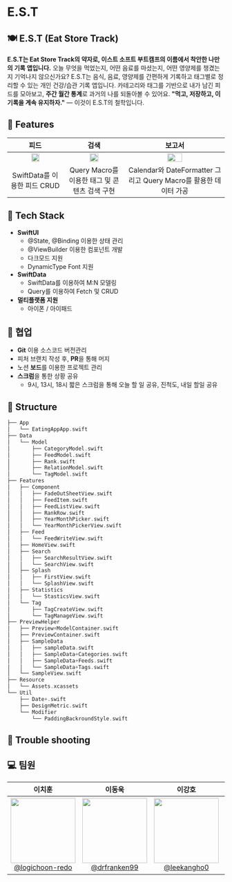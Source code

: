 # E.S.T

## 🍽️ E.S.T (Eat Store Track)

**E.S.T는 Eat Store Track의 약자로, 이스트 소프트 부트캠프의 이름에서 착안한 나만의 기록 앱입니다.**
 오늘 무엇을 먹었는지, 어떤 음료를 마셨는지, 어떤 영양제를 챙겼는지 기억나지 않으신가요?
 E.S.T는 음식, 음료, 영양제를 간편하게 기록하고 태그별로 정리할 수 있는 개인 건강/습관 기록 앱입니다.
 카테고리와 태그를 기반으로 내가 남긴 피드를 모아보고, **주간 월간 통계**로 과거의 나를 되돌아볼 수 있어요.
 **"먹고, 저장하고, 이 기록을 계속 유지하자."** — 이것이 E.S.T의 철학입니다.

## 📱 Features

|                             피드                             |                             검색                             |                            보고서                            |
| :----------------------------------------------------------: | :----------------------------------------------------------: | :----------------------------------------------------------: |
| <img src="https://media.discordapp.net/attachments/1356527487231983637/1372595486074339440/IMG_5975.PNG?ex=682758a9&is=68260729&hm=fac3fd5c642ebf7beb87e43a1b3ce599850e7223d55ae6f9dce36cd7f57cbbe0&=&format=webp&quality=lossless&width=424&height=918" width = 40%> | <img src="https://media.discordapp.net/attachments/1356527487231983637/1372600186341429349/IMG_7A9D9E5EF2B4-1.jpeg?ex=68275d0a&is=68260b8a&hm=904ecd55f1e7f84e777a87774d03bcb84dadb05fc6c1e4e65bf8c2d04d87edb4&=&format=webp&width=376&height=814" width=40%> | <img src="https://media.discordapp.net/attachments/1356527487231983637/1372600186764918895/IMG_27251FB948AE-1.jpeg?ex=68275d0a&is=68260b8a&hm=6e08aea0eac6cd3aa7efad04393dc210f78e848219f4c9f046685621714a1869&=&format=webp&width=376&height=814" width=40%> |
|                 SwiftData를 이용한 피드 CRUD                 |        Query Macro를 이용한 태그 및 콘텐츠 검색 구현         | Calendar와 DateFormatter 그리고 Query Macro를 활용한 데이터 가공 |

##  🧱 Tech Stack

- **SwiftUI**
  - @State, @Binding 이용한 상태 관리
  - @ViewBuilder 이용한 컴포넌트 개발
  - 다크모드 지원
  - DynamicType Font 지원
- **SwiftData**
  - SwiftData를 이용하여 M:N 모델링
  - Query를 이용하여 Fetch 및 CRUD
- **멀티플랫폼 지원**
  - 아이폰 / 아이패드 

## 🤝 **협업**

- **Git** 이용 소스코드 버전관리
- 피처 브랜치 작성 후, **PR**을 통해 머지
- 노션 **보드**를 이용한 프로젝트 관리
- **스크럼**을 통한 상황 공유
  - 9시, 13시, 18시 짧은 스크럼을 통해 오늘 할 일 공유, 진척도, 내일 할일 공유


## 📂 Structure

```swift
├── App
│   └── EatingAppApp.swift
├── Data
│   └── Model
│       ├── CategoryModel.swift
│       ├── FeedModel.swift
│       ├── Rank.swift
│       ├── RelationModel.swift
│       └── TagModel.swift
├── Features
│   ├── Component
│   │   ├── FadeOutSheetView.swift
│   │   ├── FeedItem.swift
│   │   ├── FeedListView.swift
│   │   ├── RankRow.swift
│   │   ├── YearMonthPicker.swift
│   │   └── YearMonthPickerView.swift
│   ├── Feed
│   │   └── FeedWriteView.swift
│   ├── HomeView.swift
│   ├── Search
│   │   ├── SearchResultView.swift
│   │   └── SearchView.swift
│   ├── Splash
│   │   ├── FirstView.swift
│   │   └── SplashView.swift
│   ├── Statistics
│   │   └── StasticsView.swift
│   └── Tag
│       ├── TagCreateView.swift
│       └── TagManageView.swift
├── PreviewHelper
│   ├── Preview+ModelContainer.swift
│   ├── PreviewContainer.swift
│   ├── SampleData
│   │   ├── sampleData.swift
│   │   ├── SampleData+Categories.swift
│   │   ├── SampleData+Feeds.swift
│   │   └── SampleData+Tags.swift
│   └── SampleView.swift
├── Resource
│   └── Assets.xcassets
└── Util
    ├── Date+.swift
    ├── DesignMetric.swift
    └── Modifier
        └── PaddingBackroundStyle.swift
```

## 🏹 Trouble shooting

## 💻 팀원


|                          **이치훈**                          |                          **이동욱**                          |                          **이강호**                          |                          **최혜진**                          |
| :----------------------------------------------------------: | :----------------------------------------------------------: | :----------------------------------------------------------: | :----------------------------------------------------------: |
| [<img src="https://avatars.githubusercontent.com/logichoon-redo" height=150 width=150> <br/> @logichoon-redo](https://github.com/logichoon-redo) | [<img src="https://avatars.githubusercontent.com/drfranken99" height=150 width=150> <br/> @drfranken99](https://github.com/drfranken99) | [<img src="https://avatars.githubusercontent.com/ibcylon" height=150 width=150> <br/> @leekangho0](https://github.com/leekangho0) | [<img src="https://avatars.githubusercontent.com/lastduck2" height=150 width=150> <br/> @[lastduck2](https://github.com/lastduck2) |
